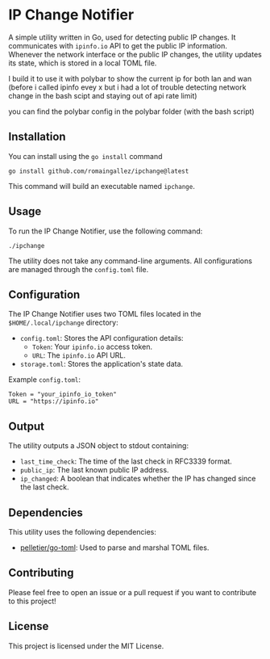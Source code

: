 
# IP Change Notifier

A simple utility written in Go, used for detecting public IP changes. It communicates with `ipinfo.io` API to get the public IP information. Whenever the network interface or the public IP changes, the utility updates its state, which is stored in a local TOML file.

I build it to use it with polybar to show the current ip for both lan and wan (before i called ipinfo evey x but i had a lot of trouble detecting network change in the bash scipt and staying out of api rate limit)

you can find the polybar config in the polybar folder (with the bash script)

## Installation

You can install using the `go install` command

```
go install github.com/romaingallez/ipchange@latest
```

This command will build an executable named `ipchange`.


## Usage

To run the IP Change Notifier, use the following command:

```
./ipchange
```

The utility does not take any command-line arguments. All configurations are managed through the `config.toml` file.

## Configuration

The IP Change Notifier uses two TOML files located in the `$HOME/.local/ipchange` directory:

- `config.toml`: Stores the API configuration details:
  - `Token`: Your `ipinfo.io` access token.
  - `URL`: The `ipinfo.io` API URL.
- `storage.toml`: Stores the application's state data.

Example `config.toml`:

```
Token = "your_ipinfo_io_token"
URL = "https://ipinfo.io"
```

## Output

The utility outputs a JSON object to stdout containing:

- `last_time_check`: The time of the last check in RFC3339 format.
- `public_ip`: The last known public IP address.
- `ip_changed`: A boolean that indicates whether the IP has changed since the last check.

## Dependencies

This utility uses the following dependencies:

- [pelletier/go-toml](https://github.com/pelletier/go-toml): Used to parse and marshal TOML files.

## Contributing

Please feel free to open an issue or a pull request if you want to contribute to this project!


## License

This project is licensed under the MIT License.
